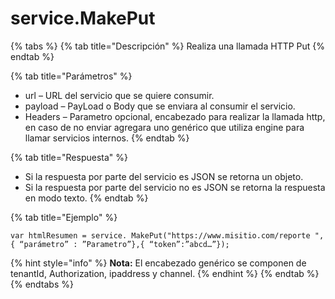 # service.MakePut

{% tabs %}
{% tab title="Descripción" %}
Realiza una llamada HTTP Put
{% endtab %}

{% tab title="Parámetros" %}
* url – URL del servicio que se quiere consumir.
* payload – PayLoad o Body que se enviara al consumir el servicio.
* Headers – Parametro opcional, encabezado para realizar la llamada http, en caso de no enviar agregara uno genérico que utiliza engine para llamar servicios internos.
{% endtab %}

{% tab title="Respuesta" %}
* Si la respuesta por parte del servicio es JSON se retorna un objeto.
* Si la respuesta por parte del servicio no es JSON se retorna la respuesta en modo texto.
{% endtab %}

{% tab title="Ejemplo" %}
```
var htmlResumen = service. MakePut("https://www.misitio.com/reporte ", { “parámetro” : ”Parametro”},{ “token”:”abcd…”});
```
{% hint style="info" %}
**Nota:** El encabezado genérico se componen de tenantId, Authorization, ipaddress y channel.
{% endhint %}
{% endtab %}
{% endtabs %}
